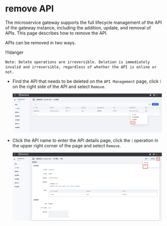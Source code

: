 # remove API

The microservice gateway supports the full lifecycle management of the API of the gateway instance, including the addition, update, and removal of APIs. This page describes how to remove the API.

APIs can be removed in two ways.

!!!danger

    Note: Delete operations are irreversible. Deletion is immediately invalid and irreversible, regardless of whether the API is online or not.

- Find the API that needs to be deleted on the `API Management` page, click **`ⵗ`** on the right side of the API and select `Remove`.

    ![Delete on list page](imgs/delete-api-1.png)

- Click the API name to enter the API details page, click the **`ⵗ`** operation in the upper right corner of the page and select `Remove`.

    ![Delete on the details page](imgs/delete-api-2.png)